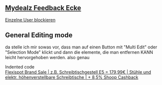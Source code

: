 ## [Mydealz Feedback Ecke](https://www.mydealz.de/feedback)
[Einzelne User blockieren](https://www.mydealz.de/feedback/einzelne-user-blockieren-2500450)  



  ## General Editing mode  
da stelle ich mir sowas vor, dass man auf einen Button mit "Multi Edit" oder "Selection Mode" klickt und dann die elemente, die man entfernen KANN leicht hervorgehoben werden.
also genau 

Indented code  
<a class="cept-tt thread-link linkPlain thread-title--list js-thread-title" title="Flexispot Brand Sale | z.B. Schreibtischgestell E5 = 179,99€ | Stühle und elektr. höhenverstellbare Schreibtische | + 8,5% Shoop Cashback" href="https://www.mydealz.de/deals/der-grosse-flexispot-brand-month-sammeldeal-zb-elektrisch-hohenverstellbare-gestelle-e5-17999eur-e7-plus-39999eur-uvm-85-shoop-2566055" data-t="threadLink" data-t-click="">Flexispot Brand Sale | z.B. Schreibtischgestell E5 = 179,99€ | Stühle und elektr. höhenverstellbare Schreibtische | + 8,5% Shoop Cashback</a>


